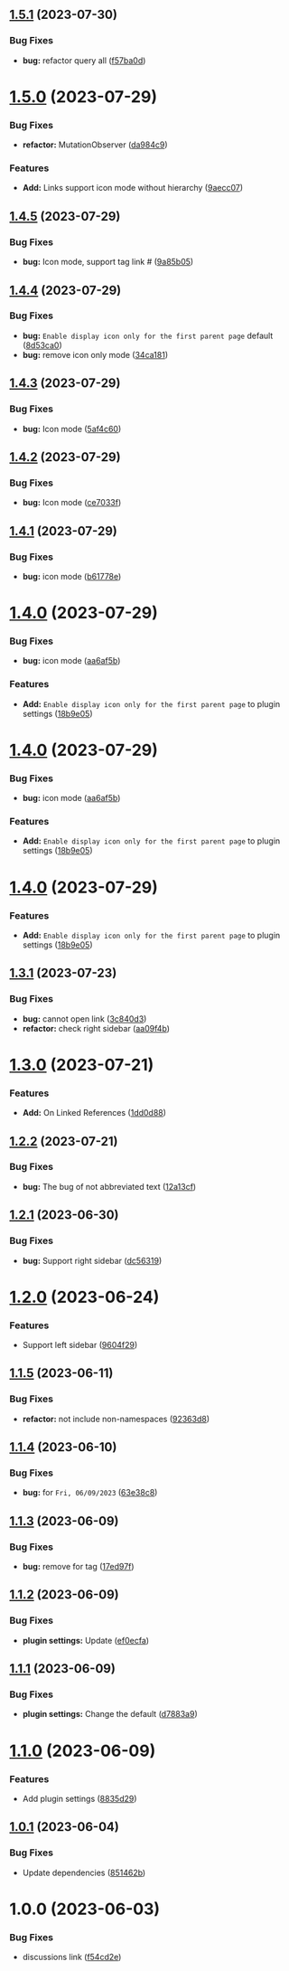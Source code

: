 ## [1.5.1](https://github.com/YU000jp/logseq-plugin-short-namespaces/compare/v1.5.0...v1.5.1) (2023-07-30)


### Bug Fixes

* **bug:** refactor query all ([f57ba0d](https://github.com/YU000jp/logseq-plugin-short-namespaces/commit/f57ba0dce073cdddd71b245c9c1ed40315c1765f))

# [1.5.0](https://github.com/YU000jp/logseq-plugin-short-namespaces/compare/v1.4.5...v1.5.0) (2023-07-29)


### Bug Fixes

* **refactor:** MutationObserver ([da984c9](https://github.com/YU000jp/logseq-plugin-short-namespaces/commit/da984c957fb3fdbbecbf2ebd94836c181d5f0679))


### Features

* **Add:** Links support icon mode without hierarchy ([9aecc07](https://github.com/YU000jp/logseq-plugin-short-namespaces/commit/9aecc0795f0ec6ea7c435ae7eab6e3f712f8fd88))

## [1.4.5](https://github.com/YU000jp/logseq-plugin-short-namespaces/compare/v1.4.4...v1.4.5) (2023-07-29)


### Bug Fixes

* **bug:** Icon mode, support tag link # ([9a85b05](https://github.com/YU000jp/logseq-plugin-short-namespaces/commit/9a85b057d1433b07c36010ace409e47ed1e7875a))

## [1.4.4](https://github.com/YU000jp/logseq-plugin-short-namespaces/compare/v1.4.3...v1.4.4) (2023-07-29)


### Bug Fixes

* **bug:** `Enable display icon only for the first parent page` default ([8d53ca0](https://github.com/YU000jp/logseq-plugin-short-namespaces/commit/8d53ca096eb05e371ebeb98b43a5cfc8b975e9cf))
* **bug:** remove icon only mode ([34ca181](https://github.com/YU000jp/logseq-plugin-short-namespaces/commit/34ca18166167419d7adceb5da36f56a78e608c7d))

## [1.4.3](https://github.com/YU000jp/logseq-plugin-short-namespaces/compare/v1.4.2...v1.4.3) (2023-07-29)


### Bug Fixes

* **bug:** Icon mode ([5af4c60](https://github.com/YU000jp/logseq-plugin-short-namespaces/commit/5af4c607dfc849a689a19fedafd190a05c97af23))

## [1.4.2](https://github.com/YU000jp/logseq-plugin-short-namespaces/compare/v1.4.1...v1.4.2) (2023-07-29)


### Bug Fixes

* **bug:** Icon mode ([ce7033f](https://github.com/YU000jp/logseq-plugin-short-namespaces/commit/ce7033f6038c06935daa5fdbf7a2db9d8d784446))

## [1.4.1](https://github.com/YU000jp/logseq-plugin-short-namespaces/compare/v1.4.0...v1.4.1) (2023-07-29)


### Bug Fixes

* **bug:** icon mode ([b61778e](https://github.com/YU000jp/logseq-plugin-short-namespaces/commit/b61778e10dbc9cd4b5d759045868cb79ec87f119))

# [1.4.0](https://github.com/YU000jp/logseq-plugin-short-namespaces/compare/v1.3.1...v1.4.0) (2023-07-29)


### Bug Fixes

* **bug:** icon mode ([aa6af5b](https://github.com/YU000jp/logseq-plugin-short-namespaces/commit/aa6af5bdb6d2e77e6f70926903854f2e974c7408))


### Features

* **Add:** `Enable display icon only for the first parent page` to plugin settings ([18b9e05](https://github.com/YU000jp/logseq-plugin-short-namespaces/commit/18b9e052e68e85c5c791290355dc099f8c24f84b))

# [1.4.0](https://github.com/YU000jp/logseq-plugin-short-namespaces/compare/v1.3.1...v1.4.0) (2023-07-29)


### Bug Fixes

* **bug:** icon mode ([aa6af5b](https://github.com/YU000jp/logseq-plugin-short-namespaces/commit/aa6af5bdb6d2e77e6f70926903854f2e974c7408))


### Features

* **Add:** `Enable display icon only for the first parent page` to plugin settings ([18b9e05](https://github.com/YU000jp/logseq-plugin-short-namespaces/commit/18b9e052e68e85c5c791290355dc099f8c24f84b))

# [1.4.0](https://github.com/YU000jp/logseq-plugin-short-namespaces/compare/v1.3.1...v1.4.0) (2023-07-29)


### Features

* **Add:** `Enable display icon only for the first parent page` to plugin settings ([18b9e05](https://github.com/YU000jp/logseq-plugin-short-namespaces/commit/18b9e052e68e85c5c791290355dc099f8c24f84b))

## [1.3.1](https://github.com/YU000jp/logseq-plugin-short-namespaces/compare/v1.3.0...v1.3.1) (2023-07-23)


### Bug Fixes

* **bug:** cannot open link ([3c840d3](https://github.com/YU000jp/logseq-plugin-short-namespaces/commit/3c840d32fbeadba6325c62e01fd6d722401c528f))
* **refactor:** check right sidebar ([aa09f4b](https://github.com/YU000jp/logseq-plugin-short-namespaces/commit/aa09f4b1636f3690edffbdd3f9ef75d086ac1ec5))

# [1.3.0](https://github.com/YU000jp/logseq-plugin-short-namespaces/compare/v1.2.2...v1.3.0) (2023-07-21)


### Features

* **Add:** On Linked References ([1dd0d88](https://github.com/YU000jp/logseq-plugin-short-namespaces/commit/1dd0d8870e2dfb4a2191ef0ad431e95d99883293))

## [1.2.2](https://github.com/YU000jp/logseq-plugin-short-namespaces/compare/v1.2.1...v1.2.2) (2023-07-21)


### Bug Fixes

* **bug:** The bug of not abbreviated text ([12a13cf](https://github.com/YU000jp/logseq-plugin-short-namespaces/commit/12a13cfcf2789fe25d5f785c89a997c37f723efa))

## [1.2.1](https://github.com/YU000jp/logseq-plugin-short-namespaces/compare/v1.2.0...v1.2.1) (2023-06-30)


### Bug Fixes

* **bug:** Support right sidebar ([dc56319](https://github.com/YU000jp/logseq-plugin-short-namespaces/commit/dc5631903d3f7621efc6586e4c9ff7c0222bc621))

# [1.2.0](https://github.com/YU000jp/logseq-plugin-short-namespaces/compare/v1.1.5...v1.2.0) (2023-06-24)


### Features

* Support left sidebar ([9604f29](https://github.com/YU000jp/logseq-plugin-short-namespaces/commit/9604f2970da4949b92728a2ecab35e1aa2df3e55))

## [1.1.5](https://github.com/YU000jp/logseq-plugin-short-namespaces/compare/v1.1.4...v1.1.5) (2023-06-11)


### Bug Fixes

* **refactor:** not include non-namespaces ([92363d8](https://github.com/YU000jp/logseq-plugin-short-namespaces/commit/92363d8095e13cf81e3bac682335f141f1e564b0))

## [1.1.4](https://github.com/YU000jp/logseq-plugin-short-namespaces/compare/v1.1.3...v1.1.4) (2023-06-10)


### Bug Fixes

* **bug:** for  `Fri, 06/09/2023` ([63e38c8](https://github.com/YU000jp/logseq-plugin-short-namespaces/commit/63e38c89e63f0d58d7cf4db6fd696bbd6149481f))

## [1.1.3](https://github.com/YU000jp/logseq-plugin-short-namespaces/compare/v1.1.2...v1.1.3) (2023-06-09)


### Bug Fixes

* **bug:** remove for tag ([17ed97f](https://github.com/YU000jp/logseq-plugin-short-namespaces/commit/17ed97f44205cb68bfe230b2f62a37ceae57e41d))

## [1.1.2](https://github.com/YU000jp/logseq-plugin-short-namespaces/compare/v1.1.1...v1.1.2) (2023-06-09)


### Bug Fixes

* **plugin settings:** Update ([ef0ecfa](https://github.com/YU000jp/logseq-plugin-short-namespaces/commit/ef0ecfa55e6752bf9dbbb00ab64d0f7d53d14f27))

## [1.1.1](https://github.com/YU000jp/logseq-plugin-short-namespaces/compare/v1.1.0...v1.1.1) (2023-06-09)


### Bug Fixes

* **plugin settings:** Change the default ([d7883a9](https://github.com/YU000jp/logseq-plugin-short-namespaces/commit/d7883a9a786a1a4611d4ed258c13856b92aa66ed))

# [1.1.0](https://github.com/YU000jp/logseq-plugin-short-namespaces/compare/v1.0.1...v1.1.0) (2023-06-09)


### Features

* Add plugin settings ([8835d29](https://github.com/YU000jp/logseq-plugin-short-namespaces/commit/8835d29c95dd358421e3fb108519274d6aead5f6))

## [1.0.1](https://github.com/YU000jp/logseq-plugin-short-namespaces/compare/v1.0.0...v1.0.1) (2023-06-04)


### Bug Fixes

* Update dependencies ([851462b](https://github.com/YU000jp/logseq-plugin-short-namespaces/commit/851462b0407d241febaf83564654f8822c3c31ea))

# 1.0.0 (2023-06-03)


### Bug Fixes

* discussions link ([f54cd2e](https://github.com/YU000jp/logseq-plugin-short-namespaces/commit/f54cd2e1b4d630bb26dc425612d54b3c834484ac))
